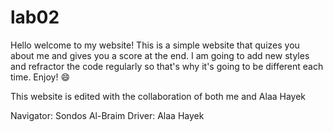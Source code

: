 # lab02
Hello
welcome to my website!
This is a simple website that quizes you about me and gives you a score at the end.
I am going to add new styles and refractor the code regularly so that's why it's going to be different each time.
Enjoy! :smile:

This website is edited with the collaboration of both me and Alaa Hayek

Navigator: Sondos Al-Braim
Driver: Alaa Hayek

